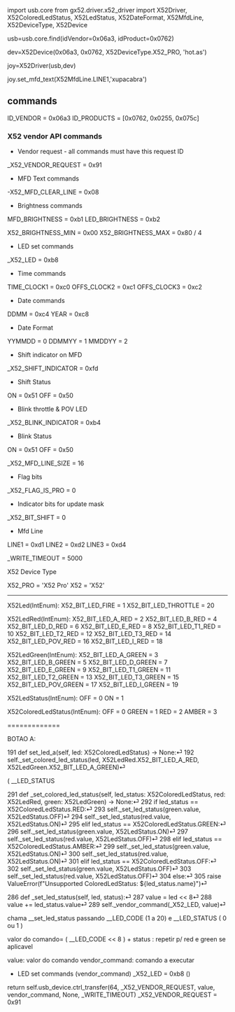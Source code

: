 import usb.core
from gx52.driver.x52_driver import X52Driver, X52ColoredLedStatus, X52LedStatus, X52DateFormat, X52MfdLine, X52DeviceType, X52Device

usb=usb.core.find(idVendor=0x06a3, idProduct=0x0762)

dev=X52Device(0x06a3, 0x0762, X52DeviceType.X52_PRO, 'hot.as')

joy=X52Driver(usb,dev)

joy.set_mfd_text(X52MfdLine.LINE1,'xupacabra')

## commands

ID_VENDOR = 0x06a3
ID_PRODUCTS = [0x0762, 0x0255, 0x075c]

### X52 vendor API commands

- Vendor request - all commands must have this request ID

_X52_VENDOR_REQUEST = 0x91

- MFD Text commands

-X52_MFD_CLEAR_LINE = 0x08

- Brightness commands

MFD_BRIGHTNESS = 0xb1
LED_BRIGHTNESS = 0xb2

X52_BRIGHTNESS_MIN = 0x00
X52_BRIGHTNESS_MAX = 0x80 / 4

- LED set commands

_X52_LED = 0xb8

- Time commands

TIME_CLOCK1 = 0xc0
OFFS_CLOCK2 = 0xc1
OFFS_CLOCK3 = 0xc2

- Date commands

DDMM = 0xc4
YEAR = 0xc8

- Date Format

YYMMDD = 0
DDMMYY = 1
MMDDYY = 2

- Shift indicator on MFD

_X52_SHIFT_INDICATOR = 0xfd

- Shift Status

ON = 0x51
OFF = 0x50

- Blink throttle & POV LED

_X52_BLINK_INDICATOR = 0xb4

- Blink Status

ON = 0x51
OFF = 0x50

_X52_MFD_LINE_SIZE = 16

- Flag bits

_X52_FLAG_IS_PRO = 0

- Indicator bits for update mask

_X52_BIT_SHIFT = 0

- Mfd Line

LINE1 = 0xd1
LINE2 = 0xd2
LINE3 = 0xd4

_WRITE_TIMEOUT = 5000

X52 Device Type

X52_PRO = 'X52 Pro'
X52 = 'X52'

---------

X52Led(IntEnum):
    X52_BIT_LED_FIRE = 1
    X52_BIT_LED_THROTTLE = 20

X52LedRed(IntEnum):
    X52_BIT_LED_A_RED = 2
    X52_BIT_LED_B_RED = 4
    X52_BIT_LED_D_RED = 6
    X52_BIT_LED_E_RED = 8
    X52_BIT_LED_T1_RED = 10
    X52_BIT_LED_T2_RED = 12
    X52_BIT_LED_T3_RED = 14
    X52_BIT_LED_POV_RED = 16
    X52_BIT_LED_I_RED = 18

X52LedGreen(IntEnum):
    X52_BIT_LED_A_GREEN = 3
    X52_BIT_LED_B_GREEN = 5
    X52_BIT_LED_D_GREEN = 7
    X52_BIT_LED_E_GREEN = 9
    X52_BIT_LED_T1_GREEN = 11
    X52_BIT_LED_T2_GREEN = 13
    X52_BIT_LED_T3_GREEN = 15
    X52_BIT_LED_POV_GREEN = 17
    X52_BIT_LED_I_GREEN = 19

X52LedStatus(IntEnum):
    OFF = 0
    ON = 1

X52ColoredLedStatus(IntEnum):
    OFF = 0
    GREEN = 1
    RED = 2
    AMBER = 3


=============

BOTAO A:

191     def set_led_a(self, led: X52ColoredLedStatus) -> None:⏎
192         self._set_colored_led_status(led, X52LedRed.X52_BIT_LED_A_RED, X52LedGreen.X52_BIT_LED_A_GREEN)⏎


( __LED_STATUS 

291     def _set_colored_led_status(self, led_status: X52ColoredLedStatus, red: X52LedRed, green: X52LedGreen) -> None:⏎
292         if led_status == X52ColoredLedStatus.RED:⏎
293             self._set_led_status(green.value, X52LedStatus.OFF)⏎
294             self._set_led_status(red.value, X52LedStatus.ON)⏎
295         elif led_status == X52ColoredLedStatus.GREEN:⏎
296             self._set_led_status(green.value, X52LedStatus.ON)⏎
297             self._set_led_status(red.value, X52LedStatus.OFF)⏎
298         elif led_status == X52ColoredLedStatus.AMBER:⏎
299             self._set_led_status(green.value, X52LedStatus.ON)⏎
300             self._set_led_status(red.value, X52LedStatus.ON)⏎
301         elif led_status == X52ColoredLedStatus.OFF:⏎
302             self._set_led_status(green.value, X52LedStatus.OFF)⏎
303             self._set_led_status(red.value, X52LedStatus.OFF)⏎
304         else:⏎
305             raise ValueError(f"Unsupported ColoredLedStatus: ${led_status.name}")⏎


286     def _set_led_status(self, led, status):⏎
287         value = led << 8⏎
288         value += led_status.value⏎
289         self._vendor_command(_X52_LED, value)⏎


chama __set_led_status passando __LED_CODE (1 a 20) e __LED_STATUS ( 0 ou 1 ) 

valor do comando= ( __LED_CODE << 8 ) + status : repetir p/ red e green se aplicavel

value: valor do comando
vendor_command: comando a executar

- LED set commands (vendor_command)
_X52_LED = 0xb8 ()

return self.usb_device.ctrl_transfer(64, _X52_VENDOR_REQUEST, value, vendor_command, None, _WRITE_TIMEOUT)
_X52_VENDOR_REQUEST = 0x91

